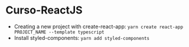 # Curso-ReactJS

- Creating a new project with create-react-app: `yarn create react-app PROJECT_NAME --template typescript`
- Install styled-components: `yarn add styled-components`